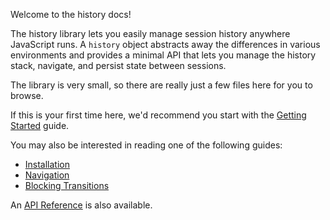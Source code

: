 Welcome to the history docs!

The history library lets you easily manage session history anywhere JavaScript
runs. A `history` object abstracts away the differences in various environments
and provides a minimal API that lets you manage the history stack, navigate, and
persist state between sessions.

The library is very small, so there are really just a few files here for you to
browse.

If this is your first time here, we'd recommend you start with the [Getting
Started](getting-started.md) guide.

You may also be interested in reading one of the following guides:

- [Installation](installation.md)
- [Navigation](navigation.md)
- [Blocking Transitions](blocking-transitions.md)

An [API Reference](api-reference.md) is also available.
